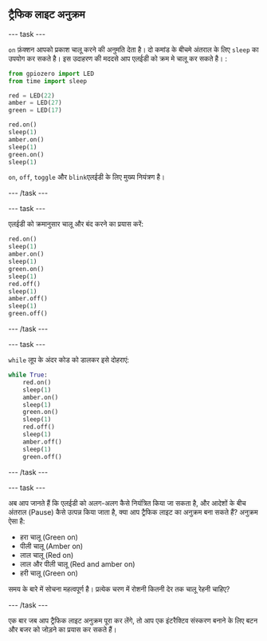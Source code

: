 ## ट्रैफिक लाइट अनुक्रम

\--- task \---

`on` फ़ंक्शन आपको प्रकाश चालू करने की अनुमति देता है। दो कमांड के बीचमे अंतराल के लिए `sleep` का उपयोग कर सकते है। इस उदाहरण की मददसे आप एलईडी को क्रम मे चालू कर सकते है। :

```python
from gpiozero import LED
from time import sleep

red = LED(22)
amber = LED(27)
green = LED(17)

red.on()
sleep(1)
amber.on()
sleep(1)
green.on()
sleep(1)
```

`on`, `off`, `toggle` और `blink`एलईडी के लिए मुख्य नियंत्रण है।

\--- /task \---

\--- task \---

एलईडी को क्रमानुसार चालू और बंद करने का प्रयास करें:

```python
red.on()
sleep(1)
amber.on()
sleep(1)
green.on()
sleep(1)
red.off()
sleep(1)
amber.off()
sleep(1)
green.off()
```

\--- /task \---

\--- task \---

`while` लूप के अंदर कोड को डालकर इसे दोहराएं:

```python
while True:
    red.on()
    sleep(1)
    amber.on()
    sleep(1)
    green.on()
    sleep(1)
    red.off()
    sleep(1)
    amber.off()
    sleep(1)
    green.off()
```

\--- /task \---

\--- task \---

अब आप जानते हैं कि एलईडी को अलग-अलग कैसे नियंत्रित किया जा सकता है, और आदेशों के बीच अंतराल (Pause) कैसे उत्पन्न किया जाता है, क्या आप ट्रैफिक लाइट का अनुक्रम बना सकते हैं? अनुक्रम ऐसा है:

- हरा चालू (Green on)
- पीली चालू (Amber on)
- लाल चालू (Red on)
- लाल और पीली चालू (Red and amber on)
- हरी चालू (Green on)

समय के बारे में सोचना महत्वपूर्ण है। प्रत्येक चरण में रोशनी कितनी देर तक चालू रेहनी चाहिए?

\--- /task \---

एक बार जब आप ट्रैफिक लाइट अनुक्रम पूरा कर लेंगे, तो आप एक इंटरैक्टिव संस्करण बनाने के लिए बटन और बजर को जोड़ने का प्रयास कर सकते हैं।